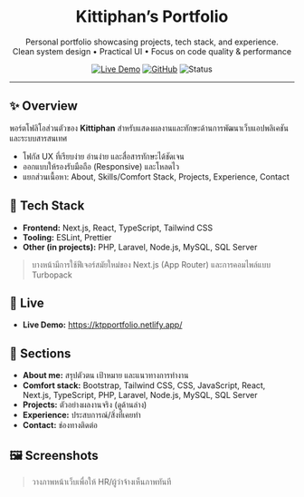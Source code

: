 ﻿<h1 align="center">Kittiphan’s Portfolio</h1>

<p align="center">
  Personal portfolio showcasing projects, tech stack, and experience.<br/>
  Clean system design • Practical UI • Focus on code quality & performance
</p>

<p align="center">
  <a href="https://ktpportfolio.netlify.app/" target="_blank"><img src="https://img.shields.io/badge/Live%20Demo-Visit-success?style=flat-square" alt="Live Demo"/></a>
  <a href="https://github.com/KTPPUz" target="_blank"><img src="https://img.shields.io/badge/GitHub-KTPPUz-black?style=flat-square&logo=github" alt="GitHub"/></a>
  <img src="https://img.shields.io/badge/Status-Active-brightgreen?style=flat-square" alt="Status"/>
</p>

---

## ✨ Overview
พอร์ตโฟลิโอส่วนตัวของ **Kittiphan** สำหรับแสดงผลงานและทักษะด้านการพัฒนาเว็บแอปพลิเคชันและระบบสารสนเทศ
- โฟกัส UX ที่เรียบง่าย อ่านง่าย และสื่อสารทักษะได้ชัดเจน
- ออกแบบให้รองรับมือถือ (Responsive) และโหลดไว
- แยกส่วนเนื้อหา: About, Skills/Comfort Stack, Projects, Experience, Contact

## 🧰 Tech Stack
- **Frontend:** Next.js, React, TypeScript, Tailwind CSS  
- **Tooling:** ESLint, Prettier  
- **Other (in projects):** PHP, Laravel, Node.js, MySQL, SQL Server

> บางหน้ามีการใช้ฟีเจอร์สมัยใหม่ของ Next.js (App Router) และการคอมไพล์แบบ Turbopack

## 🚀 Live
- **Live Demo:** https://ktpportfolio.netlify.app/

## 🔹 Sections
- **About me:** สรุปตัวตน เป้าหมาย และแนวทางการทำงาน  
- **Comfort stack:** Bootstrap, Tailwind CSS, CSS, JavaScript, React, Next.js, TypeScript, PHP, Laravel, Node.js, MySQL, SQL Server  
- **Projects:** ตัวอย่างผลงานจริง (ดูด้านล่าง)  
- **Experience:** ประสบการณ์/สิ่งที่เคยทำ  
- **Contact:** ช่องทางติดต่อ

## 🖼️ Screenshots
> วางภาพหน้าเว็บเพื่อให้ HR/ผู้ว่าจ้างเห็นภาพทันที

